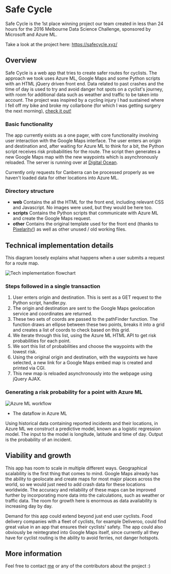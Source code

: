 # Safe Cycle
Safe Cycle is the 1st place winning project our team created in less than 24 hours for the 2016 Melbourne Data Science Challenge, sponsored by Microsoft and Azure ML.

Take a look at the project here: https://safecycle.xyz/

## Overview
Safe Cycle is a web app that tries to create safer routes for cyclists. The approach we took uses Azure ML, Google Maps and some Python scripts with an HTML jQuery driven front end. Data related to past crashes and the time of day is used to try and avoid danger hot spots on a cyclist's journey, with room for additional data such as weather and traffic to be taken into account. The project was inspired by a cycling injury I had sustained where I fell off my bike and broke my collarbone (for which I was getting surgery the next morning), [check it out!](https://www.dropbox.com/sh/4ojal2l0ha7kf3r/AAC_VnPk-99WFY5O_PDhui3Da?dl=0)

### Basic functionality
The app currently exists as a one pager, with core functionality involving user interaction with the Google Maps interface. The user enters an origin and destination and, after waiting for Azure ML to think for a bit, the Python script receives risk probabilities for the route. The script then generates a new Google Maps map with the new waypoints which is asynchronously reloaded. The server is running over at [Digital Ocean](https://digitalocean.com).

Currently only requests for Canberra can be processed properly as we haven't loaded data for other locations into Azure ML.

### Directory structure
- **web** Contains the all the HTML for the front end, including relevant CSS and Javascript. No images were used, but they would be here too.
- **scripts** Contains the Python scripts that communicate with Azure ML and create the Google Maps request.
- **other** Contains the original template used for the front end (thanks to [Pixelarity!](https://pixelarity.com/)) as well as other unused / old working files.

## Technical implementation details
This diagram loosely explains what happens when a user submits a request for a route map.

![Tech implementation flowchart](https://dl.dropboxusercontent.com/s/enlhio7lhh5msob/2016-05-05%2009.47.01.jpg?dl=0)

### Steps followed in a single transaction

1. User enters origin and destination. This is sent as a GET request to the Python script, handler.py.
2. The origin and destination are sent to the Google Maps geolocation service and coordinates are returned.
3. These two sets of coords are passed to the pathFinder function. The function draws an ellipse between these two points, breaks it into a grid and creates a list of coords to check based on this grid.
4. We iterate through this list, using the Azure ML HTML API to get risk probabilities for each point.
5. We sort this list of probabilities and choose the waypoints with the lowest risk.
6. Using the original origin and destination, with the waypoints we have selected, a new link for a Google Maps embed map is created and printed via CGI.
7. This new map is reloaded asynchronously into the webpage using jQuery AJAX.

### Generating a risk probability for a point with Azure ML
![Azure ML workflow](https://dl.dropboxusercontent.com/s/6pucmwj12rvdpkc/2016-05-05%2009.59.36.jpg?dl=0)
- The dataflow in Azure ML

Using historical data containing reported incidents and their locations, in Azure ML we construct a predictive model, known as a logistic regression model. The input to the model is longitude, latitude and time of day. Output is the probability of an incident.

## Viability and growth
This app has room to scale in multiple different ways. Geographical scalability is the first thing that comes to mind. Google Maps already has the ability to geolocate and create maps for most major places across the world, so we would just need to add crash data for these locations worldwide. The accuracy and reliability of these maps can be improved further by incorporating more data into the calculations, such as weather or traffic data. The room for growth here is enormous as data availability is increasing day by day. 

Demand for this app could extend beyond just end user cyclists. Food delivery companies with a fleet of cyclists, for example Deliveroo, could find great value in an app that ensures their cyclists' safety. The app could also obviously be reintegrated into Google Maps itself, since currently all they have for cyclist routing is the ability to avoid ferries, not danger hotspots.

## More information
Feel free to contact [me](https://github.com/banool) or any of the contributors about the project :)
